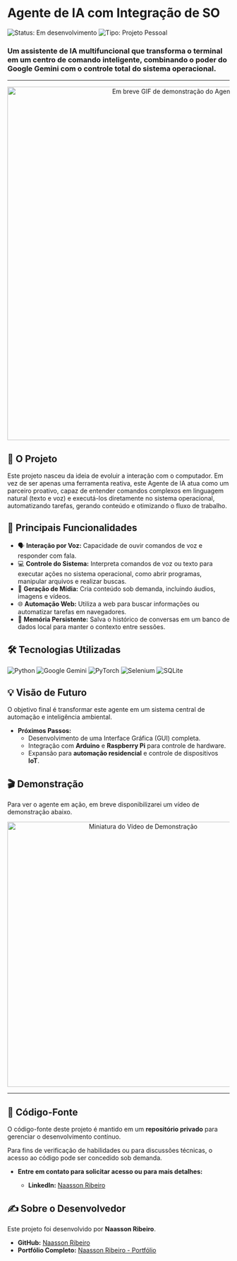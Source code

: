 # Agente de IA com Integração de SO

![Status: Em desenvolvimento](https://img.shields.io/badge/Status-Em%20desenvolvimento-blue)
![Tipo: Projeto Pessoal](https://img.shields.io/badge/Tipo-Projeto%20Pessoal-green)

### Um assistente de IA multifuncional que transforma o terminal em um centro de comando inteligente, combinando o poder do Google Gemini com o controle total do sistema operacional.

---

<p align="center">
  <img src="em-breve-link--gif-demonstracao.gif" alt="Em breve GIF de demonstração do Agente em ação" width="800">
</p>

## 🎯 O Projeto

Este projeto nasceu da ideia de evoluir a interação com o computador. Em vez de ser apenas uma ferramenta reativa, este Agente de IA atua como um parceiro proativo, capaz de entender comandos complexos em linguagem natural (texto e voz) e executá-los diretamente no sistema operacional, automatizando tarefas, gerando conteúdo e otimizando o fluxo de trabalho.

## 🚀 Principais Funcionalidades

* 🗣️ **Interação por Voz:** Capacidade de ouvir comandos de voz e responder com fala.
* 💻 **Controle do Sistema:** Interpreta comandos de voz ou texto para executar ações no sistema operacional, como abrir programas, manipular arquivos e realizar buscas.
* 🎨 **Geração de Mídia:** Cria conteúdo sob demanda, incluindo áudios, imagens e vídeos.
* 🌐 **Automação Web:** Utiliza a web para buscar informações ou automatizar tarefas em navegadores.
* 🧠 **Memória Persistente:** Salva o histórico de conversas em um banco de dados local para manter o contexto entre sessões.

## 🛠️ Tecnologias Utilizadas

![Python](https://img.shields.io/badge/Python-3776AB?logo=python&logoColor=white)
![Google Gemini](https://img.shields.io/badge/Google%20Gemini-4285F4?logo=google&logoColor=white)
![PyTorch](https://img.shields.io/badge/PyTorch-EE4C2C?logo=pytorch&logoColor=white)
![Selenium](https://img.shields.io/badge/Selenium-43B02A?logo=selenium&logoColor=white)
![SQLite](https://img.shields.io/badge/SQLite-003B57?logo=sqlite&logoColor=white)

## 💡 Visão de Futuro

O objetivo final é transformar este agente em um sistema central de automação e inteligência ambiental.

* **Próximos Passos:**
    * Desenvolvimento de uma Interface Gráfica (GUI) completa.
    * Integração com **Arduino** e **Raspberry Pi** para controle de hardware.
    * Expansão para **automação residencial** e controle de dispositivos **IoT**.

## 🎬 Demonstração

Para ver o agente em ação, em breve disponibilizarei um vídeo de demonstração abaixo.

<p align="center">
  <a href="EM-BREVE-VIDEO-NO-YOUTUBE">
    <img src="https://i.imgur.com/kS5x87J.png" alt="Miniatura do Vídeo de Demonstração" width="600">
  </a>
</p>

---

## 📄 Código-Fonte

O código-fonte deste projeto é mantido em um **repositório privado** para gerenciar o desenvolvimento contínuo.

Para fins de verificação de habilidades ou para discussões técnicas, o acesso ao código pode ser concedido sob demanda.

* **Entre em contato para solicitar acesso ou para mais detalhes:**

    * **LinkedIn:** [Naasson Ribeiro](https://www.linkedin.com/in/NaassonRibeiro)

## ✍️ Sobre o Desenvolvedor

Este projeto foi desenvolvido por **Naasson Ribeiro**.

* **GitHub:** [Naasson Ribeiro](https://github.com/NaassonRibeiro)
* **Portfólio Completo:** [Naasson Ribeiro - Portfólio](https://github.com/NaassonRibeiro/NaassonRibeiro)
